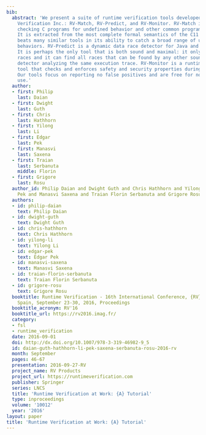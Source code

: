 ```yaml
---
bib:
  abstract: 'We present a suite of runtime verification tools developed by Runtime
    Verification Inc.: RV-Match, RV-Predict, and RV-Monitor. RV-Match is a tool for
    checking C programs for undefined behavior and other common programmer mistakes.
    It is extracted from the most complete formal semantics of the C11 language and
    beats many similar tools in its ability to catch a broad range of undesirable
    behaviors. RV-Predict is a dynamic data race detector for Java and C/C++ programs.
    It is perhaps the only tool that is both sound and maximal: it only reports real
    races and it can find all races that can be found by any other sound data race
    detector analyzing the same execution trace. RV-Monitor is a runtime monitoring
    tool that checks and enforces safety and security properties during program execution.
    Our tools focus on reporting no false positives and are free for non-commercial
    use.'
  author:
  - first: Philip
    last: Daian
  - first: Dwight
    last: Guth
  - first: Chris
    last: Hathhorn
  - first: Yilong
    last: Li
  - first: Edgar
    last: Pek
  - first: Manasvi
    last: Saxena
  - first: Traian
    last: Serbanuta
    middle: Florin
  - first: Grigore
    last: Rosu
  author_id: Philip Daian and Dwight Guth and Chris Hathhorn and Yilong Li and Edgar
    Pek and Manasvi Saxena and Traian Florin Serbanuta and Grigore Rosu
  authors:
  - id: philip-daian
    text: Philip Daian
  - id: dwight-guth
    text: Dwight Guth
  - id: chris-hathhorn
    text: Chris Hathhorn
  - id: yilong-li
    text: Yilong Li
  - id: edgar-pek
    text: Edgar Pek
  - id: manasvi-saxena
    text: Manasvi Saxena
  - id: traian-florin-serbanuta
    text: Traian Florin Serbanuta
  - id: grigore-rosu
    text: Grigore Rosu
  booktitle: Runtime Verification - 16th International Conference, {RV} 2016 Madrid,
    Spain, September 23-30, 2016, Proceedings
  booktitle_acronym: RV'16
  booktitle_url: https://rv2016.imag.fr/
  category:
  - fsl
  - runtime_verification
  date: 2016-09-01
  doi: http://dx.doi.org/10.1007/978-3-319-46982-9_5
  id: daian-guth-hathhorn-li-pek-saxena-serbanuta-rosu-2016-rv
  month: September
  pages: 46-67
  presentation: 2016-09-27-RV
  project_name: RV Products
  project_url: https://runtimeverification.com
  publisher: Springer
  series: LNCS
  title: 'Runtime Verification at Work: {A} Tutorial'
  type: inproceedings
  volume: '10012'
  year: '2016'
layout: paper
title: 'Runtime Verification at Work: {A} Tutorial'
---
```

